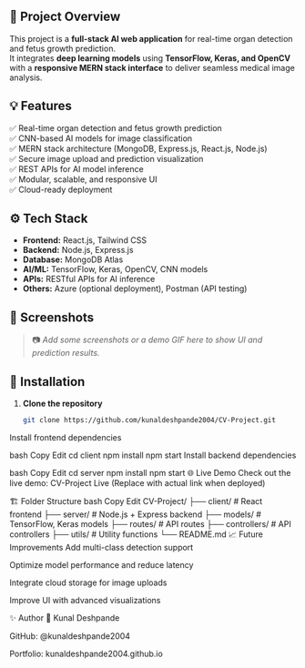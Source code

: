 
## 📝 Project Overview

This project is a **full-stack AI web application** for real-time organ detection and fetus growth prediction.  
It integrates **deep learning models** using **TensorFlow, Keras, and OpenCV** with a **responsive MERN stack interface** to deliver seamless medical image analysis.

## 💡 Features

✅ Real-time organ detection and fetus growth prediction  
✅ CNN-based AI models for image classification  
✅ MERN stack architecture (MongoDB, Express.js, React.js, Node.js)  
✅ Secure image upload and prediction visualization  
✅ REST APIs for AI model inference  
✅ Modular, scalable, and responsive UI  
✅ Cloud-ready deployment

## ⚙️ Tech Stack

- **Frontend:** React.js, Tailwind CSS  
- **Backend:** Node.js, Express.js  
- **Database:** MongoDB Atlas  
- **AI/ML:** TensorFlow, Keras, OpenCV, CNN models  
- **APIs:** RESTful APIs for AI inference  
- **Others:** Azure (optional deployment), Postman (API testing)

## 📸 Screenshots

> 📷 *Add some screenshots or a demo GIF here to show UI and prediction results.*

## 🚀 Installation

1. **Clone the repository**
   ```bash
   git clone https://github.com/kunaldeshpande2004/CV-Project.git
Install frontend dependencies

bash
Copy
Edit
cd client
npm install
npm start
Install backend dependencies

bash
Copy
Edit
cd server
npm install
npm start
🌐 Live Demo
Check out the live demo: CV-Project Live
(Replace with actual link when deployed)

🏗️ Folder Structure
bash
Copy
Edit
CV-Project/
├── client/            # React frontend
├── server/            # Node.js + Express backend
├── models/           # TensorFlow, Keras models
├── routes/           # API routes
├── controllers/      # API controllers
├── utils/           # Utility functions
└── README.md
📈 Future Improvements
Add multi-class detection support

Optimize model performance and reduce latency

Integrate cloud storage for image uploads

Improve UI with advanced visualizations

✨ Author
👤 Kunal Deshpande

GitHub: @kunaldeshpande2004

Portfolio: kunaldeshpande2004.github.io
